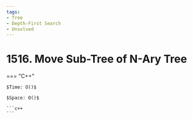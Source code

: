 ```yaml
---
tags:
- Tree
- Depth-First Search
- Unsolved
---
```



# 1516. Move Sub-Tree of N-Ary Tree

=== "C++"

    $Time: O()$

    $Space: O()$

    ```c++
    ```